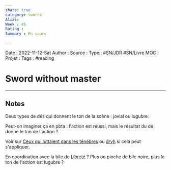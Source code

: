 ```yaml
---
share: true 
category: source
Alias:
Week : 45
Rating :
Summary : En cours

---
```

Date : 2022-11-12-Sat
Author :
Source : 
Type:: #SN/JDR #SN/Livre 
MOC :
Projet : 
Tags : #reading 

# Sword without master


***

## Notes

Deux types de dés qui donnent le ton de la scène : jovial ou lugubre.

Peut-on imaginer ça en pbta : l'action est réussi, mais le résultat du dé donne le ton de l'action ?

Voir sur [Ceux qui luttaient dans les ténèbres](../projets/cthulhu_pbta/Ceux%20qui%20luttaient%20dans%20les%20t%C3%A9n%C3%A8bres.md) ou [dryh](dryh.md) si cela peut s'appliquer.

En coordination avec la bile de [Libreté](./Libret%C3%A9.md) ? Plus on pioche de bile noire, plus le ton de l'action est lugubre ?

